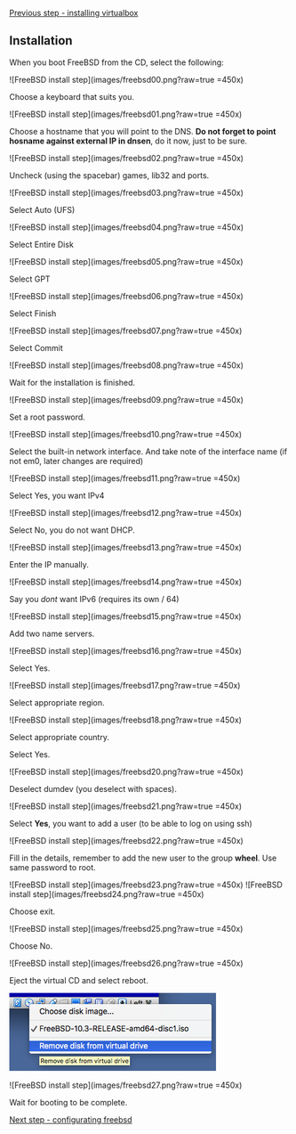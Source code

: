 [Previous step - installing virtualbox](install-virtualbox.md)

Installation
------------
When you boot FreeBSD from the CD, select the following:

![FreeBSD install step](images/freebsd00.png?raw=true =450x)

Choose a keyboard that suits you.

![FreeBSD install step](images/freebsd01.png?raw=true =450x)

Choose a hostname that you will point to the DNS. **Do not forget to point hosname against external IP in dnsen**, do it now, just to be sure.

![FreeBSD install step](images/freebsd02.png?raw=true =450x)

Uncheck (using the spacebar) games, lib32 and ports.

![FreeBSD install step](images/freebsd03.png?raw=true =450x)

Select Auto (UFS)

![FreeBSD install step](images/freebsd04.png?raw=true =450x)

Select Entire Disk

![FreeBSD install step](images/freebsd05.png?raw=true =450x)

Select GPT

![FreeBSD install step](images/freebsd06.png?raw=true =450x)

Select Finish

![FreeBSD install step](images/freebsd07.png?raw=true =450x)

Select Commit

![FreeBSD install step](images/freebsd08.png?raw=true =450x)

Wait for the installation is finished.

![FreeBSD install step](images/freebsd09.png?raw=true =450x)

Set a root password.

![FreeBSD install step](images/freebsd10.png?raw=true =450x)

Select the built-in network interface. And take note of the interface name (if not em0, later changes are required)

![FreeBSD install step](images/freebsd11.png?raw=true =450x)

Select Yes, you want IPv4

![FreeBSD install step](images/freebsd12.png?raw=true =450x)

Select No, you do not want DHCP.

![FreeBSD install step](images/freebsd13.png?raw=true =450x)

Enter the IP manually.

![FreeBSD install step](images/freebsd14.png?raw=true =450x)

Say you *dont* want IPv6 (requires its own / 64)

![FreeBSD install step](images/freebsd15.png?raw=true =450x)

Add two name servers.

![FreeBSD install step](images/freebsd16.png?raw=true =450x)

Select Yes.

![FreeBSD install step](images/freebsd17.png?raw=true =450x)

Select appropriate region.

![FreeBSD install step](images/freebsd18.png?raw=true =450x)

Select appropriate country.

Select Yes.

![FreeBSD install step](images/freebsd20.png?raw=true =450x)

Deselect dumdev (you deselect with spaces).

![FreeBSD install step](images/freebsd21.png?raw=true =450x)

Select **Yes**, you want to add a user (to be able to log on using ssh)

![FreeBSD install step](images/freebsd22.png?raw=true =450x)

Fill in the details, remember to add the new user to the group **wheel**.
Use same password to root.

![FreeBSD install step](images/freebsd23.png?raw=true =450x)
![FreeBSD install step](images/freebsd24.png?raw=true =450x)

Choose exit.

![FreeBSD install step](images/freebsd25.png?raw=true =450x)

Choose No.

![FreeBSD install step](images/freebsd26.png?raw=true =450x)

Eject the virtual CD and select reboot.

![Virtualbox screenshot](images/virtualbox20a.png?raw=true)

![FreeBSD install step](images/freebsd27.png?raw=true =450x)

Wait for booting to be complete.

[Next step - configurating freebsd](install.md)


